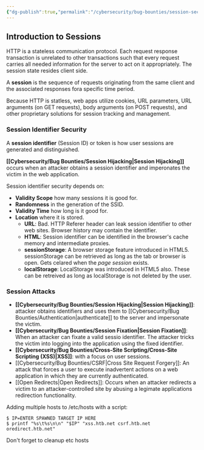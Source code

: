 ```yaml
---
{"dg-publish":true,"permalink":"/cybersecurity/bug-bounties/session-security/"}
---
```


## Introduction to Sessions

HTTP is a stateless communication protocol. Each request response transaction is unrelated to other transactions such that every request carries all needed information for the server to act on it appropriately. The session state resides client side.

A **session** is the sequence of requests originating from the same client and the associated responses fora specific time period.

Because HTTP is statless, web apps utilize cookies, URL parameters, URL arguments (on GET requests), body arguments (on POST requests), and other proprietary solutions for session tracking and management.

### Session Identifier Security

A **session identifier** (Session ID) or token is how user sessions are generated and distinguished.

**[[Cybersecurity/Bug Bounties/Session Hijacking\|Session Hijacking]]** occurs when an attacker obtains a session identifier and imperonates the victim in the web application.

Session identifier security depends on:
* **Validity Scope** how many sessions it is good for.
* **Randomness** in the generation of the SSID.
* **Validity Time** how long is it good for.
* **Location** where it is stored.
	* **URL**: Bad. HTTP Referer header can leak session identifier to other web sites. Browser history may contain the identifier.
	* **HTML**: Session identifier can be identified in the browser's cache memory and intermediate proxies.
	* **sessionStorage**: A browser storage feature introduced in HTML5. sessionStorage can be retrieved as long as the tab or browser is open. Gets celared when the *page session* exists.
	* **localStorage**: LocalStorage was introduced in HTML5 also. These can be retreived as long as localStorage is not deleted by the user.

### Session Attacks
* **[[Cybersecurity/Bug Bounties/Session Hijacking\|Session Hijacking]]**: attacker obtains identifiers and uses them to [[Cybersecurity/Bug Bounties/Authentication\|authenticate]]  to the server and impersonate the victim.
* **[[Cybersecurity/Bug Bounties/Session Fixation\|Session Fixation]]**: When an attacker can fixate a valid sessio identifier. The attacker tricks the victim into logging into the application using the fixed identifier.
* **[[Cybersecurity/Bug Bounties/Cross-Site Scripting/Cross-Site Scripting (XSS)\|XSS]]**: with a focus on user sessions.
* [[Cybersecurity/Bug Bounties/CSRF\|Cross Site Request Forgery]]: An attack that forces a user to execute inadvertent actions on a web application in which they are currently authenticated.
* [[Open Redirects\|Open Redirects]]: Occurs when an attacker redirects a victim to an attacker-controlled site by abusing a legimate applications redirection functionality.

Adding multiple hosts to /etc/hosts with a script:
```shell-session
$ IP=ENTER SPAWNED TARGET IP HERE
$ printf "%s\t%s\n\n" "$IP" "xss.htb.net csrf.htb.net oredirect.htb.net"
```

Don't forget to cleanup etc hosts